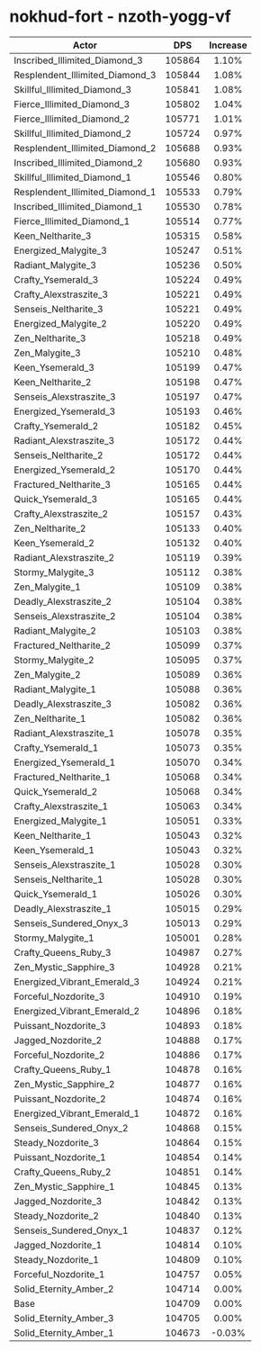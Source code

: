# nokhud-fort - nzoth-yogg-vf
| Actor | DPS | Increase |
|---|:---:|:---:|
|Inscribed_Illimited_Diamond_3|105864|1.10%|
|Resplendent_Illimited_Diamond_3|105844|1.08%|
|Skillful_Illimited_Diamond_3|105841|1.08%|
|Fierce_Illimited_Diamond_3|105802|1.04%|
|Fierce_Illimited_Diamond_2|105771|1.01%|
|Skillful_Illimited_Diamond_2|105724|0.97%|
|Resplendent_Illimited_Diamond_2|105688|0.93%|
|Inscribed_Illimited_Diamond_2|105680|0.93%|
|Skillful_Illimited_Diamond_1|105546|0.80%|
|Resplendent_Illimited_Diamond_1|105533|0.79%|
|Inscribed_Illimited_Diamond_1|105530|0.78%|
|Fierce_Illimited_Diamond_1|105514|0.77%|
|Keen_Neltharite_3|105315|0.58%|
|Energized_Malygite_3|105247|0.51%|
|Radiant_Malygite_3|105236|0.50%|
|Crafty_Ysemerald_3|105224|0.49%|
|Crafty_Alexstraszite_3|105221|0.49%|
|Senseis_Neltharite_3|105221|0.49%|
|Energized_Malygite_2|105220|0.49%|
|Zen_Neltharite_3|105218|0.49%|
|Zen_Malygite_3|105210|0.48%|
|Keen_Ysemerald_3|105199|0.47%|
|Keen_Neltharite_2|105198|0.47%|
|Senseis_Alexstraszite_3|105197|0.47%|
|Energized_Ysemerald_3|105193|0.46%|
|Crafty_Ysemerald_2|105182|0.45%|
|Radiant_Alexstraszite_3|105172|0.44%|
|Senseis_Neltharite_2|105172|0.44%|
|Energized_Ysemerald_2|105170|0.44%|
|Fractured_Neltharite_3|105165|0.44%|
|Quick_Ysemerald_3|105165|0.44%|
|Crafty_Alexstraszite_2|105157|0.43%|
|Zen_Neltharite_2|105133|0.40%|
|Keen_Ysemerald_2|105132|0.40%|
|Radiant_Alexstraszite_2|105119|0.39%|
|Stormy_Malygite_3|105112|0.38%|
|Zen_Malygite_1|105109|0.38%|
|Deadly_Alexstraszite_2|105104|0.38%|
|Senseis_Alexstraszite_2|105104|0.38%|
|Radiant_Malygite_2|105103|0.38%|
|Fractured_Neltharite_2|105099|0.37%|
|Stormy_Malygite_2|105095|0.37%|
|Zen_Malygite_2|105089|0.36%|
|Radiant_Malygite_1|105088|0.36%|
|Deadly_Alexstraszite_3|105082|0.36%|
|Zen_Neltharite_1|105082|0.36%|
|Radiant_Alexstraszite_1|105078|0.35%|
|Crafty_Ysemerald_1|105073|0.35%|
|Energized_Ysemerald_1|105070|0.34%|
|Fractured_Neltharite_1|105068|0.34%|
|Quick_Ysemerald_2|105068|0.34%|
|Crafty_Alexstraszite_1|105063|0.34%|
|Energized_Malygite_1|105051|0.33%|
|Keen_Neltharite_1|105043|0.32%|
|Keen_Ysemerald_1|105043|0.32%|
|Senseis_Alexstraszite_1|105028|0.30%|
|Senseis_Neltharite_1|105028|0.30%|
|Quick_Ysemerald_1|105026|0.30%|
|Deadly_Alexstraszite_1|105015|0.29%|
|Senseis_Sundered_Onyx_3|105013|0.29%|
|Stormy_Malygite_1|105001|0.28%|
|Crafty_Queens_Ruby_3|104987|0.27%|
|Zen_Mystic_Sapphire_3|104928|0.21%|
|Energized_Vibrant_Emerald_3|104924|0.21%|
|Forceful_Nozdorite_3|104910|0.19%|
|Energized_Vibrant_Emerald_2|104896|0.18%|
|Puissant_Nozdorite_3|104893|0.18%|
|Jagged_Nozdorite_2|104888|0.17%|
|Forceful_Nozdorite_2|104886|0.17%|
|Crafty_Queens_Ruby_1|104878|0.16%|
|Zen_Mystic_Sapphire_2|104877|0.16%|
|Puissant_Nozdorite_2|104874|0.16%|
|Energized_Vibrant_Emerald_1|104872|0.16%|
|Senseis_Sundered_Onyx_2|104868|0.15%|
|Steady_Nozdorite_3|104864|0.15%|
|Puissant_Nozdorite_1|104854|0.14%|
|Crafty_Queens_Ruby_2|104851|0.14%|
|Zen_Mystic_Sapphire_1|104845|0.13%|
|Jagged_Nozdorite_3|104842|0.13%|
|Steady_Nozdorite_2|104840|0.13%|
|Senseis_Sundered_Onyx_1|104837|0.12%|
|Jagged_Nozdorite_1|104814|0.10%|
|Steady_Nozdorite_1|104809|0.10%|
|Forceful_Nozdorite_1|104757|0.05%|
|Solid_Eternity_Amber_2|104714|0.00%|
|Base|104709|0.00%|
|Solid_Eternity_Amber_3|104705|0.00%|
|Solid_Eternity_Amber_1|104673|-0.03%|
